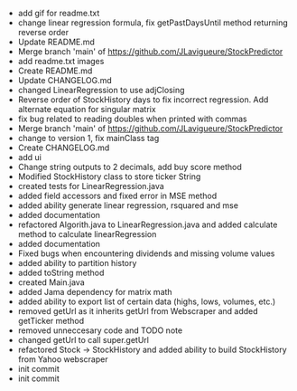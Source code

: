 - add gif for readme.txt
- change linear regression formula, fix getPastDaysUntil method returning reverse order
- Update README.md
- Merge branch 'main' of https://github.com/JLavigueure/StockPredictor
- add readme.txt images
- Create README.md
- Update CHANGELOG.md
- changed LinearRegression to use adjClosing
- Reverse order of StockHistory days to fix incorrect regression. Add alternate equation for singular matrix
- fix bug related to reading doubles when printed with commas
- Merge branch 'main' of https://github.com/JLavigueure/StockPredictor
- change to version 1, fix mainClass tag
- Create CHANGELOG.md
- add ui
- Change string outputs to 2 decimals, add buy score method
- Modified StockHistory class to store ticker String
- created tests for LinearRegression.java
- added field accessors and fixed error in MSE method
- added ability generate linear regression, rsquared and mse
- added documentation
- refactored Algorith.java to LinearRegression.java and added calculate method to calculate linearRegression
- added documentation
- Fixed bugs when encountering dividends and missing volume values
- added ability to partition history
- added toString method
- created Main.java
- added Jama dependency for matrix math
- added ability to export list of certain data (highs, lows, volumes, etc.)
- removed getUrl as it inherits getUrl from Webscraper and added getTicker method
- removed unneccesary code and TODO note
- changed getUrl to call super.getUrl
- refactored Stock -> StockHistory and added ability to build StockHistory from Yahoo webscraper
- init commit
- init commit
